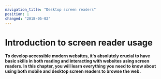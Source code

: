 ```yaml
---
navigation_title: "Desktop screen readers"
position: 1
changed: "2018-05-02"
---
```


# Introduction to screen reader usage

**To develop accessible modern websites, it's absolutely crucial to have basic skills in both reading and interacting with websites using screen readers. In this chapter, you will learn everything you need to know about using both mobile and desktop screen readers to browse the web.**
